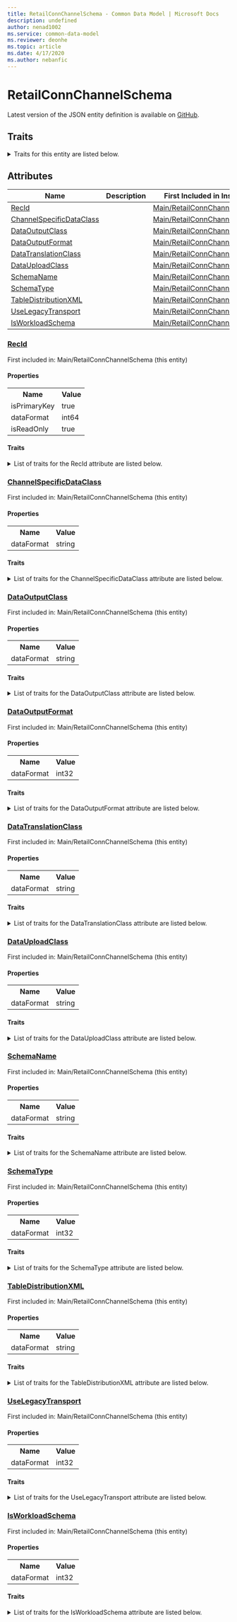 ```yaml
---
title: RetailConnChannelSchema - Common Data Model | Microsoft Docs
description: undefined
author: nenad1002
ms.service: common-data-model
ms.reviewer: deonhe
ms.topic: article
ms.date: 4/17/2020
ms.author: nebanfic
---
```


# RetailConnChannelSchema

  
 Latest version of the JSON entity definition is available on <a href="https://github.com/Microsoft/CDM/tree/master/schemaDocuments/core/erp/Tables/Commerce/Retail/Main/RetailConnChannelSchema.cdm.json" target="_blank">GitHub</a>.  

## Traits

<details>
<summary>Traits for this entity are listed below.  
</summary>

**is.identifiedBy**  
  names a specifc identity attribute to use with an entity  <table><tr><th>Parameter</th><th>Value</th><th>Data type</th><th>Explanation</th></tr><tr><td>attribute</td><td>[RetailConnChannelSchema/(resolvedAttributes)/RecId](#RecId)</td><td>attribute</td><td></td></tr></table>

**is.CDM.entityVersion**  
  <table><tr><th>Parameter</th><th>Value</th><th>Data type</th><th>Explanation</th></tr><tr><td>versionNumber</td><td>"1.0.0"</td><td>string</td><td>semantic version number of the entity</td></tr></table>

**is.application.releaseVersion**  
  <table><tr><th>Parameter</th><th>Value</th><th>Data type</th><th>Explanation</th></tr><tr><td>releaseVersion</td><td>"10.0.13.0"</td><td>string</td><td>semantic version number of the application introducing this entity</td></tr></table>

</details>

## Attributes

|Name|Description|First Included in Instance|
|---|---|---|
|[RecId](#RecId)||<a href="RetailConnChannelSchema.md" target="_blank">Main/RetailConnChannelSchema</a>|
|[ChannelSpecificDataClass](#ChannelSpecificDataClass)||<a href="RetailConnChannelSchema.md" target="_blank">Main/RetailConnChannelSchema</a>|
|[DataOutputClass](#DataOutputClass)||<a href="RetailConnChannelSchema.md" target="_blank">Main/RetailConnChannelSchema</a>|
|[DataOutputFormat](#DataOutputFormat)||<a href="RetailConnChannelSchema.md" target="_blank">Main/RetailConnChannelSchema</a>|
|[DataTranslationClass](#DataTranslationClass)||<a href="RetailConnChannelSchema.md" target="_blank">Main/RetailConnChannelSchema</a>|
|[DataUploadClass](#DataUploadClass)||<a href="RetailConnChannelSchema.md" target="_blank">Main/RetailConnChannelSchema</a>|
|[SchemaName](#SchemaName)||<a href="RetailConnChannelSchema.md" target="_blank">Main/RetailConnChannelSchema</a>|
|[SchemaType](#SchemaType)||<a href="RetailConnChannelSchema.md" target="_blank">Main/RetailConnChannelSchema</a>|
|[TableDistributionXML](#TableDistributionXML)||<a href="RetailConnChannelSchema.md" target="_blank">Main/RetailConnChannelSchema</a>|
|[UseLegacyTransport](#UseLegacyTransport)||<a href="RetailConnChannelSchema.md" target="_blank">Main/RetailConnChannelSchema</a>|
|[IsWorkloadSchema](#IsWorkloadSchema)||<a href="RetailConnChannelSchema.md" target="_blank">Main/RetailConnChannelSchema</a>|

### <a href=#RecId name="RecId">RecId</a>

First included in: Main/RetailConnChannelSchema (this entity)  

#### Properties

<table><tr><th>Name</th><th>Value</th></tr><tr><td>isPrimaryKey</td><td>true</td></tr><tr><td>dataFormat</td><td>int64</td></tr><tr><td>isReadOnly</td><td>true</td></tr></table>

#### Traits

<details>
<summary>List of traits for the RecId attribute are listed below.</summary>

**is.dataFormat.integer**  
**is.dataFormat.big**  
**is.identifiedBy**  
names a specifc identity attribute to use with an entity  <table><tr><th>Parameter</th><th>Value</th><th>Data type</th><th>Explanation</th></tr><tr><td>attribute</td><td>[RetailConnChannelSchema/(resolvedAttributes)/RecId](#RecId)</td><td>attribute</td><td></td></tr></table>

**is.readOnly**  
**is.dataFormat.integer**  
**is.dataFormat.big**  
</details>

### <a href=#ChannelSpecificDataClass name="ChannelSpecificDataClass">ChannelSpecificDataClass</a>

First included in: Main/RetailConnChannelSchema (this entity)  

#### Properties

<table><tr><th>Name</th><th>Value</th></tr><tr><td>dataFormat</td><td>string</td></tr></table>

#### Traits

<details>
<summary>List of traits for the ChannelSpecificDataClass attribute are listed below.</summary>

**is.dataFormat.character**  
**is.dataFormat.big**  
**is.dataFormat.array**  
**is.dataFormat.character**  
**is.dataFormat.array**  
</details>

### <a href=#DataOutputClass name="DataOutputClass">DataOutputClass</a>

First included in: Main/RetailConnChannelSchema (this entity)  

#### Properties

<table><tr><th>Name</th><th>Value</th></tr><tr><td>dataFormat</td><td>string</td></tr></table>

#### Traits

<details>
<summary>List of traits for the DataOutputClass attribute are listed below.</summary>

**is.dataFormat.character**  
**is.dataFormat.big**  
**is.dataFormat.array**  
**is.dataFormat.character**  
**is.dataFormat.array**  
</details>

### <a href=#DataOutputFormat name="DataOutputFormat">DataOutputFormat</a>

First included in: Main/RetailConnChannelSchema (this entity)  

#### Properties

<table><tr><th>Name</th><th>Value</th></tr><tr><td>dataFormat</td><td>int32</td></tr></table>

#### Traits

<details>
<summary>List of traits for the DataOutputFormat attribute are listed below.</summary>

**is.dataFormat.integer**  
**is.dataFormat.integer**  
</details>

### <a href=#DataTranslationClass name="DataTranslationClass">DataTranslationClass</a>

First included in: Main/RetailConnChannelSchema (this entity)  

#### Properties

<table><tr><th>Name</th><th>Value</th></tr><tr><td>dataFormat</td><td>string</td></tr></table>

#### Traits

<details>
<summary>List of traits for the DataTranslationClass attribute are listed below.</summary>

**is.dataFormat.character**  
**is.dataFormat.big**  
**is.dataFormat.array**  
**is.dataFormat.character**  
**is.dataFormat.array**  
</details>

### <a href=#DataUploadClass name="DataUploadClass">DataUploadClass</a>

First included in: Main/RetailConnChannelSchema (this entity)  

#### Properties

<table><tr><th>Name</th><th>Value</th></tr><tr><td>dataFormat</td><td>string</td></tr></table>

#### Traits

<details>
<summary>List of traits for the DataUploadClass attribute are listed below.</summary>

**is.dataFormat.character**  
**is.dataFormat.big**  
**is.dataFormat.array**  
**is.dataFormat.character**  
**is.dataFormat.array**  
</details>

### <a href=#SchemaName name="SchemaName">SchemaName</a>

First included in: Main/RetailConnChannelSchema (this entity)  

#### Properties

<table><tr><th>Name</th><th>Value</th></tr><tr><td>dataFormat</td><td>string</td></tr></table>

#### Traits

<details>
<summary>List of traits for the SchemaName attribute are listed below.</summary>

**is.dataFormat.character**  
**is.dataFormat.big**  
**is.dataFormat.array**  
**is.dataFormat.character**  
**is.dataFormat.array**  
</details>

### <a href=#SchemaType name="SchemaType">SchemaType</a>

First included in: Main/RetailConnChannelSchema (this entity)  

#### Properties

<table><tr><th>Name</th><th>Value</th></tr><tr><td>dataFormat</td><td>int32</td></tr></table>

#### Traits

<details>
<summary>List of traits for the SchemaType attribute are listed below.</summary>

**is.dataFormat.integer**  
**is.dataFormat.integer**  
</details>

### <a href=#TableDistributionXML name="TableDistributionXML">TableDistributionXML</a>

First included in: Main/RetailConnChannelSchema (this entity)  

#### Properties

<table><tr><th>Name</th><th>Value</th></tr><tr><td>dataFormat</td><td>string</td></tr></table>

#### Traits

<details>
<summary>List of traits for the TableDistributionXML attribute are listed below.</summary>

**is.dataFormat.character**  
**is.dataFormat.big**  
**is.dataFormat.array**  
**is.dataFormat.character**  
**is.dataFormat.array**  
</details>

### <a href=#UseLegacyTransport name="UseLegacyTransport">UseLegacyTransport</a>

First included in: Main/RetailConnChannelSchema (this entity)  

#### Properties

<table><tr><th>Name</th><th>Value</th></tr><tr><td>dataFormat</td><td>int32</td></tr></table>

#### Traits

<details>
<summary>List of traits for the UseLegacyTransport attribute are listed below.</summary>

**is.dataFormat.integer**  
**is.dataFormat.integer**  
</details>

### <a href=#IsWorkloadSchema name="IsWorkloadSchema">IsWorkloadSchema</a>

First included in: Main/RetailConnChannelSchema (this entity)  

#### Properties

<table><tr><th>Name</th><th>Value</th></tr><tr><td>dataFormat</td><td>int32</td></tr></table>

#### Traits

<details>
<summary>List of traits for the IsWorkloadSchema attribute are listed below.</summary>

**is.dataFormat.integer**  
**is.dataFormat.integer**  
</details>
